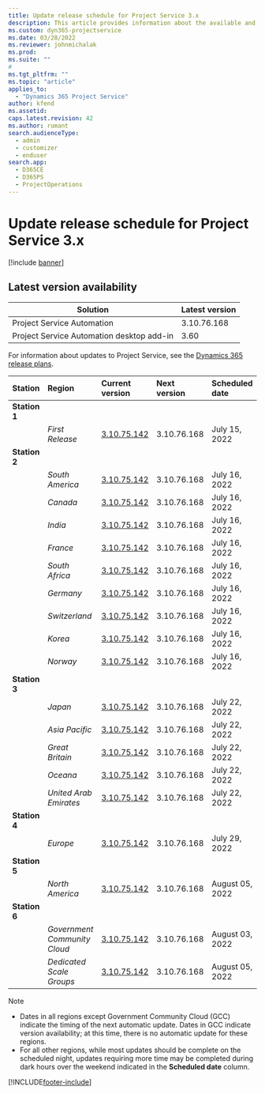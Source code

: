 ```yaml
---
title: Update release schedule for Project Service 3.x
description: This article provides information about the available and upcoming releases of Dynamics 365 Project Service Automation.
ms.custom: dyn365-projectservice
ms.date: 03/28/2022
ms.reviewer: johnmichalak
ms.prod:
ms.suite: ""
#
ms.tgt_pltfrm: ""
ms.topic: "article"
applies_to: 
  - "Dynamics 365 Project Service"
author: kfend
ms.assetid: 
caps.latest.revision: 42
ms.author: rumant
search.audienceType: 
  - admin
  - customizer
  - enduser
search.app: 
  - D365CE
  - D365PS
  - ProjectOperations
---
```


# Update release schedule for Project Service 3.x

[!include [banner](../includes/psa-now-project-operations.md)]

## Latest version availability

| Solution  | Latest version |
|-------|----|
| Project Service Automation    | 3.10.76.168 |
| Project Service Automation desktop add-in                | 3.60          |

For information about updates to Project Service, see the [Dynamics 365 release plans](/dynamics365/release-plans/). 

| Station  | Region | Current version | Next version |  Scheduled date
| :---   | :---   | :---   | :---   |:---   |         
|<strong>Station 1</strong> | |  |  | |
| | <i>First Release</i> | [3.10.75.142](whats-new-ur-44.md) | 3.10.76.168 | July 15, 2022
|<strong>Station 2</strong> | |  |  | |
| | <i>South America</i> | [3.10.75.142](whats-new-ur-44.md) | 3.10.76.168 | July 16, 2022
| | <i>Canada</i> | [3.10.75.142](whats-new-ur-44.md) | 3.10.76.168 | July 16, 2022
| | <i>India</i> | [3.10.75.142](whats-new-ur-44.md) | 3.10.76.168 | July 16, 2022
| | <i>France</i> | [3.10.75.142](whats-new-ur-44.md) | 3.10.76.168 | July 16, 2022
| | <i>South Africa</i> | [3.10.75.142](whats-new-ur-44.md) | 3.10.76.168 | July 16, 2022
| | <i>Germany</i> | [3.10.75.142](whats-new-ur-44.md) | 3.10.76.168 | July 16, 2022
| | <i>Switzerland</i> | [3.10.75.142](whats-new-ur-44.md) | 3.10.76.168 | July 16, 2022
| | <i>Korea</i> | [3.10.75.142](whats-new-ur-44.md) | 3.10.76.168 | July 16, 2022
| | <i>Norway</i> | [3.10.75.142](whats-new-ur-44.md) | 3.10.76.168 | July 16, 2022
|<strong>Station 3</strong> | |  |  | |
| | <i>Japan</i> | [3.10.75.142](whats-new-ur-44.md) | 3.10.76.168 | July 22, 2022
| | <i>Asia Pacific</i> | [3.10.75.142](whats-new-ur-44.md) | 3.10.76.168 | July 22, 2022
| | <i>Great Britain</i> | [3.10.75.142](whats-new-ur-44.md) | 3.10.76.168 | July 22, 2022
| | <i>Oceana</i> | [3.10.75.142](whats-new-ur-44.md) | 3.10.76.168 | July 22, 2022
| | <i>United Arab Emirates</i> | [3.10.75.142](whats-new-ur-44.md) | 3.10.76.168 | July 22, 2022
|<strong>Station 4</strong> | |  |  | |
| | <i>Europe</i> | [3.10.75.142](whats-new-ur-44.md) | 3.10.76.168 | July 29, 2022
|<strong>Station 5</strong> | |  |  | |
| | <i>North America</i> | [3.10.75.142](whats-new-ur44.md) | 3.10.76.168 | August 05, 2022
|<strong>Station 6</strong> | |  |  | |
| | <i>Government Community Cloud</i> | [3.10.75.142](whats-new-ur44.md) | 3.10.76.168 | August 03, 2022
| | <i>Dedicated Scale Groups</i> | [3.10.75.142](whats-new-ur44.md) | 3.10.76.168 | August 05, 2022




>[!Note]
> - Dates in all regions except Government Community Cloud (GCC) indicate the timing of the next automatic update. Dates in GCC indicate version availability; at this time, there is no automatic update for these regions.
> - For all other regions, while most updates should be complete on the scheduled night, updates requiring more time may be completed during dark hours over the weekend indicated in the **Scheduled date** column.


[!INCLUDE[footer-include](../includes/footer-banner.md)]
